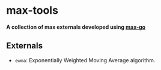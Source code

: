 # max-tools

**A collection of max externals developed using [max-go](https://github.com/256dpi/max-go)**

## Externals

- `ewma`: Exponentially Weighted Moving Average algorithm. 
